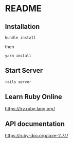 # README

## Installation
```shell
bundle install
```
then
```shell
yarn install
```

## Start Server
```shell
rails server
```

## Learn Ruby Online
https://try.ruby-lang.org/


## API documentation
https://ruby-doc.org/core-2.7.1/
